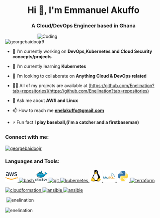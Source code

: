 <h1 align="center">Hi 👋, I'm Emmanuel Akuffo</h1>
<h3 align="center">A Cloud/DevOps Engineer based in Ghana</h3>
<img align="right"alt="Coding" width="400" src="https://www.codemotion.com/magazine/wp-content/uploads/2020/09/devops-1024x527.png">

<p align="left"> <img src="https://komarev.com/ghpvc/?username=enelination&label=Profile%20views&color=0e75b6&style=flat" alt="georgebaidoojr9" /> </p>

<!-- <p align="left"> <a href="https://twitter.com/@georgebaidoojr" target="blank"><img src="https://img.shields.io/twitter/follow/@georgebaidoojr?logo=twitter&style=for-the-badge" alt="@georgebaidoojr" /></a> </p> -->

- 🔭 I’m currently working on **DevOps,Kubernetes and Cloud Security concepts/projects**

- 🌱 I’m currently learning **Kubernetes**

- 👯 I’m looking to collaborate on **Anything Cloud & DevOps related**

- 👨‍💻 All of my projects are available at [https://github.com/Enelination?tab=repositories](https://github.com/Enelination?tab=repositories)

<!-- - 📝 I regularly write articles on [Cloud/DevOps concepts](Cloud/DevOps concepts) -->

- 💬 Ask me about **AWS and Linux**

- 📫 How to reach me **enelakuffo@gmail.com**

- ⚡ Fun fact **I play baseball,(i'm a catcher and a firstbaseman)**

<h3 align="left">Connect with me:</h3>
<a href="https://www.linkedin.com/in/emmanuel-akuffo-583a21aa/" target="blank"><img align="center" src="https://raw.githubusercontent.com/rahuldkjain/github-profile-readme-generator/master/src/images/icons/Social/linked-in-alt.svg" alt="georgebaidoojr" height="30" width="40" /></a>

<h3 align="left">Languages and Tools:</h3>
<p align="left"> <a href="https://aws.amazon.com" target="_blank" rel="noreferrer"> <img src="https://raw.githubusercontent.com/devicons/devicon/master/icons/amazonwebservices/amazonwebservices-original-wordmark.svg" alt="aws" width="40" height="40"/> </a> <a href="https://www.gnu.org/software/bash/" target="_blank" rel="noreferrer"> <img src="https://www.vectorlogo.zone/logos/gnu_bash/gnu_bash-icon.svg" alt="bash" width="40" height="40"/> </a> <a href="https://www.docker.com/" target="_blank" rel="noreferrer"> <img src="https://raw.githubusercontent.com/devicons/devicon/master/icons/docker/docker-original-wordmark.svg" alt="docker" width="40" height="40"/> </a> <a href="https://git-scm.com/" target="_blank" rel="noreferrer"> <img src="https://www.vectorlogo.zone/logos/git-scm/git-scm-icon.svg" alt="git" width="40" height="40"/> </a> <a href="https://kubernetes.io" target="_blank" rel="noreferrer"> <img src="https://www.vectorlogo.zone/logos/kubernetes/kubernetes-icon.svg" alt="kubernetes" width="40" height="40"/> </a> <a href="https://www.linux.org/" target="_blank" rel="noreferrer"> <img src="https://raw.githubusercontent.com/devicons/devicon/master/icons/linux/linux-original.svg" alt="linux" width="40" height="40"/> </a> <a href="https://www.mysql.com/" target="_blank" rel="noreferrer"> <img src="https://raw.githubusercontent.com/devicons/devicon/master/icons/mysql/mysql-original-wordmark.svg" alt="mysql" width="40" height="40"/> </a> <a href="https://www.python.org" target="_blank" rel="noreferrer"> <img src="https://raw.githubusercontent.com/devicons/devicon/master/icons/python/python-original.svg" alt="python" width="40" height="40"/> </a>
<a href="https://www.terraform.io" target="_blank" rel="noreferrer"> <img src="https://www.vectorlogo.zone/logos/terraformio/terraformio-icon.svg" alt="terraform" width="40" height="40"/> </a> </p>
<a href="#" target="_blank" rel="noreferrer"> <img src="https://www.vectorlogo.zone/logos/amazon_cloudformation/amazon_cloudformation-icon.svg" alt="cloudformation" width="40" height="40"/> </a>
<a href="#" target="_blank" rel="noreferrer"> <img src="https://www.vectorlogo.zone/logos/ansible/ansible-icon.svg" alt="ansible" width="40" height="40"/> </a>
<a href="#" target="_blank" rel="noreferrer"> <img src="https://www.vectorlogo.zone/logos/jenkins/jenkins-icon.svg" alt="ansible" width="40" height="40"/> </a> </p>

<p>&nbsp;<img align="center" src="https://github-readme-stats.vercel.app/api?username=enelination&show_icons=true&locale=en" alt="enelination" /></p>

<p><img align="center" src="https://github-readme-streak-stats.herokuapp.com/?user=enelination&" alt="enelination" /></p>
